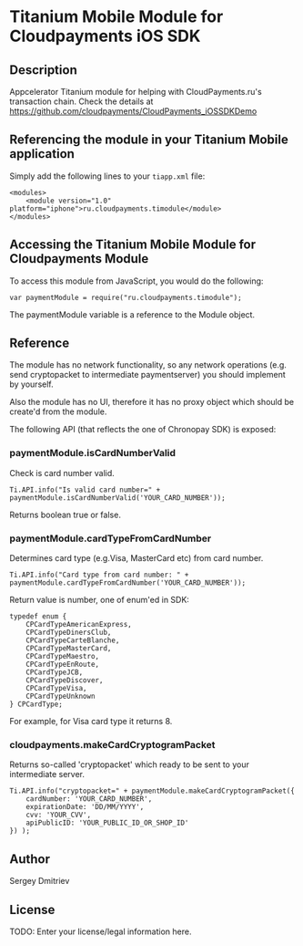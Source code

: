 # Titanium Mobile Module for Cloudpayments iOS SDK

## Description

Appcelerator Titanium module for helping with CloudPayments.ru's transaction chain.
Check the details at https://github.com/cloudpayments/CloudPayments_iOSSDKDemo

## Referencing the module in your Titanium Mobile application ##

Simply add the following lines to your `tiapp.xml` file:

    <modules>
        <module version="1.0" platform="iphone">ru.cloudpayments.timodule</module>
    </modules>

## Accessing the Titanium Mobile Module for Cloudpayments Module

To access this module from JavaScript, you would do the following:

    var paymentModule = require("ru.cloudpayments.timodule");

The paymentModule variable is a reference to the Module object.

## Reference

The module has no network functionality, so any network operations (e.g. send cryptopacket to intermediate paymentserver) you should implement by yourself.

Also the module has no UI, therefore it has no proxy object which should be create'd from the module. 

The following API (that reflects the one of Chronopay SDK) is exposed:

### paymentModule.isCardNumberValid

Check is card number valid.

    Ti.API.info("Is valid card number=" + paymentModule.isCardNumberValid('YOUR_CARD_NUMBER'));

Returns boolean true or false.

### paymentModule.cardTypeFromCardNumber

Determines card type (e.g.Visa, MasterCard etc) from card number.

    Ti.API.info("Card type from card number: " + paymentModule.cardTypeFromCardNumber('YOUR_CARD_NUMBER'));

Return value is number, one of enum'ed in SDK:

    typedef enum {
        CPCardTypeAmericanExpress,
        CPCardTypeDinersClub,
        CPCardTypeCarteBlanche,
        CPCardTypeMasterCard,
        CPCardTypeMaestro,
        CPCardTypeEnRoute,
        CPCardTypeJCB,
        CPCardTypeDiscover,
        CPCardTypeVisa,
        CPCardTypeUnknown
    } CPCardType;

For example, for Visa card type it returns 8.

### cloudpayments.makeCardCryptogramPacket

Returns so-called 'cryptopacket' which ready to be sent to your intermediate server.

    Ti.API.info("cryptopacket=" + paymentModule.makeCardCryptogramPacket({
        cardNumber: 'YOUR_CARD_NUMBER',
        expirationDate: 'DD/MM/YYYY',
        cvv: 'YOUR_CVV',
        apiPublicID: 'YOUR_PUBLIC_ID_OR_SHOP_ID'
    }) );


## Author

Sergey Dmitriev

## License

TODO: Enter your license/legal information here.
